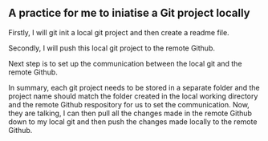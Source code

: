 ## A practice for me to iniatise a Git project locally

Firstly, I will git init a local git project and then create a readme file. 

Secondly, I will push this local git project to the remote Github.

Next step is to set up the communication between the local git and the remote Github.

In summary, each git project needs to be stored in a separate folder and the project name should match the folder created in the local working directory and the remote Github respository for us to set the communication. Now, they are talking, I can then pull all the changes made in the remote Github down to my local git and then push the changes made locally to the remote Github. 
